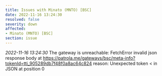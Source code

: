 ```yaml
---
title: Issues with Minato (MNTO) [BSC]
date: 2022-11-16 13:24:30
resolved: false
severity: down
affected:
- Minato (MNTO) [BSC]
section: issue
---
```


*2022-11-16 13:24:30* The gateway is unreachable: FetchError invalid json response body at https://patrola.me/gateways/bsc/meta-info?tokenId=tti_905289db7f48f0a8ac64c824 reason: Unexpected token < in JSON at position 0